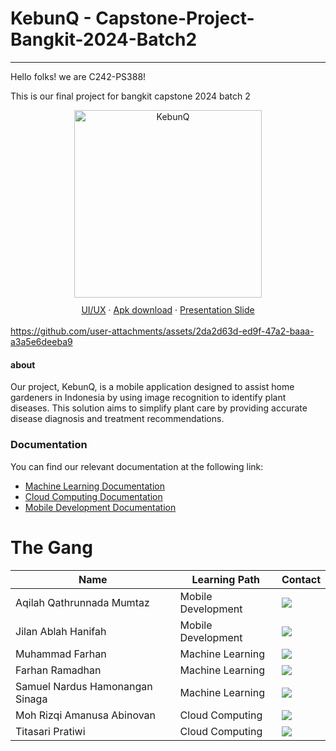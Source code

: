 # KebunQ - Capstone-Project-Bangkit-2024-Batch2
---------------
<p> Hello folks! we are C242-PS388! <p>
<p> This is our final project for bangkit capstone 2024 batch 2 <p>

<p align="center">
  <img src="https://github.com/user-attachments/assets/eecdc5bb-b8ec-486e-914a-2ee84bcc19ed" width="300" height="300" alt="KebunQ">
</p>
<p align="center" style="margin-bottom: 20px; line-height: 0.8;">
    <a href="https://www.figma.com/design/1ZpazAx1mjroswierpSyev/KebunQ?m=auto&t=fah1hk64vrBVNaPN-1">UI/UX</a> &middot;
    <a href="https://docs.google.com/uc?export=download&id=1T9xJosld8eudHgB9oW5CVkCq-DrldYop">Apk download</a> &middot;
    <a href="https://www.canva.com/design/DAGYz4sB0sU/Ny8H9MWFdyU20IkmkfaGeA/view?utm_content=DAGYz4sB0sU&utm_campaign=designshare&utm_medium=link2&utm_source=uniquelinks&utlId=hc748ab9c67">Presentation Slide</a> 
</p>



https://github.com/user-attachments/assets/2da2d63d-ed9f-47a2-baaa-a3a5e6deeba9



#### about

Our project, KebunQ, is a mobile application designed to assist home gardeners in Indonesia by using image recognition to identify plant diseases. This solution aims to simplify plant care by providing accurate disease diagnosis and treatment recommendations.	

### Documentation
You can find our relevant documentation at the following link:
- [Machine Learning Documentation](https://github.com/KebunQ-Bangkit-Capstone/kebunq-ml)
- [Cloud Computing Documentation](https://github.com/KebunQ-Bangkit-Capstone/backend-api)
- [Mobile Development Documentation](https://github.com/KebunQ-Bangkit-Capstone/kebunQ-app)


# The Gang

| Name | Learning Path | Contact |
| ------------------------------- | ---------------------------------------------------------------------------------------------------------------------------------------------------------------------------------------- | ------- |
| Aqilah Qathrunnada Mumtaz       |Mobile Development| <a href="https://linkedin.com/in/aqilah-qathrunnada-mumtaz-005073251"><img src="https://img.shields.io/badge/LinkedIn-0077B5?style=for-the-badge&logo=linkedin&logoColor=white" /></a>                 |
| Jilan Ablah Hanifah             | Mobile Development|<a href="https://linkedin.com/in/jilan-ablah"><img src="https://img.shields.io/badge/LinkedIn-0077B5?style=for-the-badge&logo=linkedin&logoColor=white" /></a>             |
| Muhammad Farhan                 | Machine Learning |<a href="https://www.linkedin.com/in/muhammad-farhan-"><img src="https://img.shields.io/badge/LinkedIn-0077B5?style=for-the-badge&logo=linkedin&logoColor=white" /></a>   |
| Farhan Ramadhan                 |Machine Learning | <a href="https://linkedin.com/in/farhan-ramadhan-ml-ai/"><img src="https://img.shields.io/badge/LinkedIn-0077B5?style=for-the-badge&logo=linkedin&logoColor=white" /></a>                  |
| Samuel Nardus Hamonangan Sinaga |Machine Learning | <a href="https://www.linkedin.com/in/itsam77/"><img src="https://img.shields.io/badge/LinkedIn-0077B5?style=for-the-badge&logo=linkedin&logoColor=white" /></a> |
| Moh Rizqi Amanusa Abinovan      | Cloud Computing|<a href="https://linkedin.com/in/mraa"><img src="https://img.shields.io/badge/LinkedIn-0077B5?style=for-the-badge&logo=linkedin&logoColor=white" /></a>                  |
| Titasari Pratiwi                | Cloud Computing |<a href="https://www.linkedin.com/in/titasari-pratiwi-2b66a7252/"><img src="https://img.shields.io/badge/LinkedIn-0077B5?style=for-the-badge&logo=linkedin&logoColor=white" /></a>                  |
